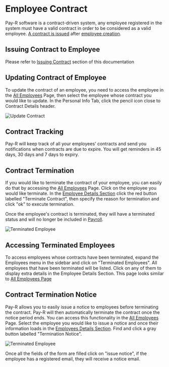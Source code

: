 # Employee Contract
Pay-R software is a contract-driven system, any employee registered in the system must have a valid contract 
in order to be considered as a valid employee. [A contract is issued](/employees/#issuing-employee-contract) after [employee creation](/employees/#adding-individual-employee).

## Issuing Contract to Employee
Please refer to [Issuing Contract](/employees/#issuing-employee-contract) section of this documentation

## Updating Contract of Employee
To update the contract of an employee, you need to access the employee in the [All Employees](/employees/#accessing-all-employees) Page, then select the employee whose contract
you would like to update. In the Personal Info Tab, click the pencil icon close to Contract Details header.

![Update Contract](/employees/update-contract.png)

## Contract Tracking
Pay-R will keep track of all your employees' contracts and send you notifications when contracts are due to expire. You will get reminders
in 45 days, 30 days and 7 days to expiry.

## Contract Termination
If you would like to terminate the contract of your employee, you can easily do that by accessing the [All Employees](/employees/#accessing-all-employees) Page. Click on the employee
you would like terminate. In the [Employee Details Section](/employees/#viewing-employee-detail) click the red button labelled "Terminate Contract", then specify the reason for 
termination and click "ok" to execute termination.

Once the employee's contract is terminated, they will have a terminated status and will no longer be included in [Payroll](/payroll/).

![Terminated Employee](/employees/terminated-employee.png)

## Accessing Terminated Employees
To access employees whose contracts have been terminated, expand the Employees menu in the sidebar and click on 
"Terminated Employees". All employees that have been terminated will be listed. Click on any of them to display extra details in the Employee
Details Section. This page looks similar to [All Employees Page](/employees/#accessing-all-employees)
 

## Contract Termination Notice
Pay-R allows you to easily issue a notice to employees before terminating the contract. Pay-R will then automatically terminate the contract
once the notice period ends. You can access this functionality in the [All Employees](/employees/#accessing-all-employees) Page. Select the employee you would like
to issue a notice and once their information loads in the [Employees Details Section](/employees/#employee-details-sections). Find and click a gray button labelled "Termination Notice".

![Terminated Employee](/employees/issue-termination-notice.png)

Once all the fields of the form are filled click on "issue notice", if the employee has a registered email, they will receive a notice email.